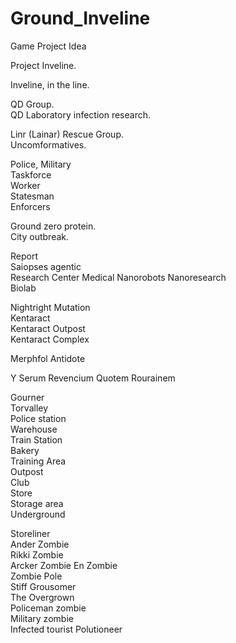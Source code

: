 # Ground_Inveline
Game Project Idea

Project Inveline.

Inveline, in the line.

QD Group.   
QD Laboratory infection research.

Linr (Lainar) Rescue Group.  
Uncomformatives.  

Police, Military  
Taskforce  
Worker  
Statesman  
Enforcers  

Ground zero protein.  
City outbreak.  

Report  
Saiopses agentic  
Research Center Medical Nanorobots Nanoresearch  
Biolab  

Nightright Mutation  
Kentaract  
Kentaract Outpost  
Kentaract Complex  

Merphfol Antidote

Y Serum
Revencium
Quotem
Rourainem
 
Gourner  
Torvalley   
Police station   
Warehouse  
Train Station  
Bakery   
Training Area  
Outpost  
Club  
Store    
Storage area   
Underground  

Storeliner  
Ander Zombie   
Rikki Zombie  
Arcker Zombie
En Zombie   
Zombie Pole   
Stiff Grousomer    
The Overgrown    
Policeman zombie  
Military zombie  
Infected tourist
Polutioneer  
  
